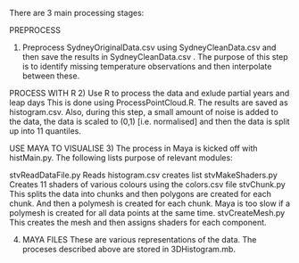 There are 3 main processing stages:

PREPROCESS
1)  Preprocess SydneyOriginalData.csv using SydneyCleanData.csv and
then save the results in SydneyCleanData.csv . The purpose of this 
step is to identify missing temperature observations and then interpolate
between these.

PROCESS WITH R
2) Use R to process the data and exlude partial years and leap days
This is done using ProcessPointCloud.R. The results are saved
as histogram.csv.  Also, during this step, a small amount of noise
is added to the data, the data is scaled to (0,1) [i.e. normalised]
and then the data is split up into 11 quantiles. 

USE MAYA TO VISUALISE
3)
The process in Maya is kicked off with histMain.py.  The 
following lists purpose of relevant modules:

stvReadDataFile.py	Reads histogram.csv creates list
stvMakeShaders.py	Creates 11 shaders of various colours using the colors.csv file
stvChunk.py		This splits the data into chunks and then polygons are created for
			each chunk.  And then a polymesh is created for each chunk.
			Maya is too slow if a polymesh is created for all data points at the same time.
stvCreateMesh.py	This creates the mesh and then assigns shaders for each component. 

4) MAYA FILES
These are various representations of the data.  The proceses described above
are stored in 3DHistogram.mb.
